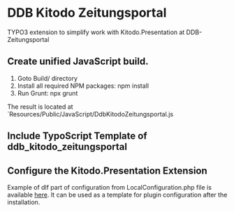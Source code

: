 # DDB Kitodo Zeitungsportal
TYPO3 extension to simplify work with Kitodo.Presentation at DDB-Zeitungsportal

## Create unified JavaScript build.

1. Goto Build/ directory
2. Install all required NPM packages: npm install
3. Run Grunt: npx grunt

The result is located at `Resources/Public/JavaScript/DdbKitodoZeitungsportal.js

## Include TypoScript Template of ddb_kitodo_zeitungsportal

## Configure the Kitodo.Presentation Extension

Example of dlf part of configuration from LocalConfiguration.php file is available [here](Documentation/LocalConfiguration.md). It can be used as a template for plugin configuration after the installation.
